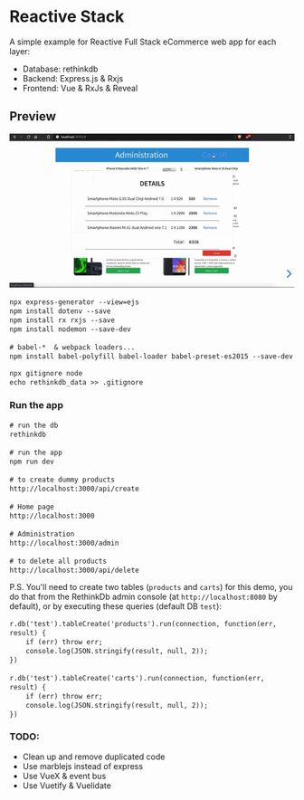 # Reactive Stack

A simple example for Reactive Full Stack eCommerce web app for each layer:
- Database: rethinkdb
- Backend: Express.js & Rxjs
- Frontend: Vue & RxJs & Reveal

## Preview
![](preview.gif)

```
npx express-generator --view=ejs
npm install dotenv --save
npm install rx rxjs --save
npm install nodemon --save-dev

# babel-*  & webpack loaders...
npm install babel-polyfill babel-loader babel-preset-es2015 --save-dev
```

```
npx gitignore node
echo rethinkdb_data >> .gitignore
```

### Run the app
```
# run the db
rethinkdb

# run the app
npm run dev

# to create dummy products
http://localhost:3000/api/create

# Home page
http://localhost:3000

# Administration
http://localhost:3000/admin

# to delete all products
http://localhost:3000/api/delete
```

P.S. You'll need to create two tables (`products` and `carts`) for this demo, you do that from the RethinkDb admin console (at `http://localhost:8080` by default), or by executing these queries (default DB `test`): 
```
r.db('test').tableCreate('products').run(connection, function(err, result) {
    if (err) throw err;
    console.log(JSON.stringify(result, null, 2));
})

r.db('test').tableCreate('carts').run(connection, function(err, result) {
    if (err) throw err;
    console.log(JSON.stringify(result, null, 2));
})

```

### TODO:
- Clean up and remove duplicated code
- Use marblejs instead of express
- Use VueX & event bus
- Use Vuetify & Vuelidate
